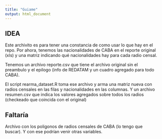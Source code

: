 ```yaml
---
title: "Guiame"
output: html_document
---
```



## IDEA 
Este archivito es para tener una constancia de como usar lo que hay en el repo. Por ahora, tenemos las nacionalidades de CABA en el reporte original (xls) y una matriz indicando qué nacionalidades hay para cada radio censal. 

Tenemos un archivo reporte.csv que tiene el archivo original sin el preambulo y el epilogo (info de REDATAM y un cuadro agregado para todo CABA).

El script rearma_dataset.R toma ese archivo y arma una matriz nueva con radios censales en las filas y nacionalidades en las columnas. Y un archivo resumen.csv que indica los valores agregados sobre todos los radios (checkeado que coincida con el original)


## Faltaría

Archivo con los poligonos de radios censales de CABA (lo tengo que buscar). Y con ese podrían venir otras variables.